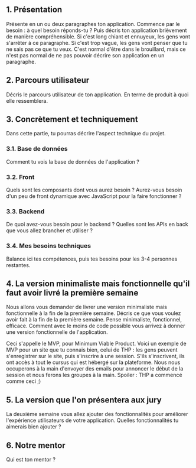 ## 1. Présentation
Présente en un ou deux paragraphes ton application. Commence par le besoin : à quel besoin réponds-tu ? Puis décris ton application brièvement de manière compréhensible. Si c'est long chiant et ennuyeux, les gens vont s'arrêter à ce paragraphe. Si c'est trop vague, les gens vont penser que tu ne sais pas ce que tu veux. C'est normal d'être dans le brouillard, mais ce n'est pas normal de ne pas pouvoir décrire son application en un paragraphe. 

## 2. Parcours utilisateur
Décris le parcours utilisateur de ton application. En terme de produit à quoi elle ressemblera. 

## 3. Concrètement et techniquement
Dans cette partie, tu pourras décrire l'aspect technique du projet.

### 3.1. Base de données
Comment tu vois la base de données de l'application ?

### 3.2. Front
Quels sont les composants dont vous aurez besoin ? Aurez-vous besoin d'un peu de front dynamique avec JavaScript pour la faire fonctionner ? 

### 3.3. Backend
De quoi avez-vous besoin pour le backend ? Quelles sont les APIs en back que vous allez brancher et utiliser ?

### 3.4. Mes besoins techniques
Balance ici tes compétences, puis tes besoins pour les 3-4 personnes restantes.

## 4. La version minimaliste mais fonctionnelle qu'il faut avoir livré la première semaine
Nous allons vous demander de livrer une version minimaliste mais fonctionnelle à la fin de la première semaine. Décris ce que vous voulez avoir fait à la fin de la première semaine. Pense minimaliste, fonctionnel, efficace. Comment avec le moins de code possible vous arrivez à donner une version fonctionnelle de l'application. 

Ceci s'appelle le MVP, pour Minimum Viable Product. Voici un exemple de MVP pour un site que tu connais bien, celui de THP : les gens peuvent s'enregistrer sur le site, puis s'inscrire à une session. S'ils s'inscrivent, ils ont accès à tout le cursus qui est hébergé sur la plateforme. Nous nous occuperons à la main d'envoyer des emails pour annoncer le début de la session et nous ferons les groupes à la main. Spoiler : THP a commencé comme ceci ;)

## 5. La version que l'on présentera aux jury
La deuxième semaine vous allez ajouter des fonctionnalités pour améliorer l'expérience utilisateurs de votre application. Quelles fonctionnalités tu aimerais bien ajouter ?

## 6. Notre mentor
Qui est ton mentor ?
